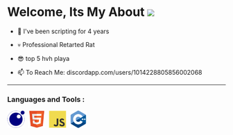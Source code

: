 <h1>
  Welcome, Its My About
  <img src="https://media.giphy.com/media/hvRJCLFzcasrR4ia7z/giphy.gif" width="30px"/>
</h1>

- :rat: I've been scripting for 4 years

- :skull: Professional Retarted Rat

- :sunglasses: top 5 hvh playa

- :mailbox: To Reach Me: discordapp.com/users/1014228805856002068

---

### Languages and Tools :

<div>
  <img src="https://github.com/devicons/devicon/blob/master/icons/lua/lua-plain.svg" title="Java" alt="Java" width="40" height="40"/>&nbsp;
  <img src="https://github.com/devicons/devicon/blob/master/icons/html5/html5-original.svg" title="Java" alt="Java" width="40" height="40"/>&nbsp;
  <img src="https://github.com/devicons/devicon/blob/master/icons/javascript/javascript-original.svg" title="Java" alt="Java" width="40" height="40"/>&nbsp;
  <img src="https://github.com/devicons/devicon/blob/master/icons/cplusplus/cplusplus-original.svg" title="Java" alt="Java" width="40" height="40"/>&nbsp;
</div>

